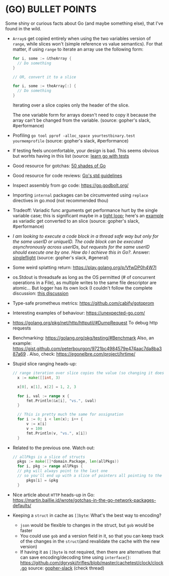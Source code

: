# (GO) BULLET POINTS
Some shiny or curious facts about Go (and maybe something else), that I've found
in the wild.

- `Array`s get copied entirely when using the two variables version of `range`,
    while slices won't (simple reference vs value semantics). For that matter, 
    if using `range` to iterate an array use the following form:
    ```go
    for i, some := &theArray {
      // Do something
    }

    // OR, convert it to a slice

    for i, some := theArray[:] {
      // Do something
    }
    ```
    Iterating over a slice copies only the header of the slice.

    The one variable form for arrays doesn't need to copy it because the array
    can't be changed from the variable.
    (source: gopher's slack, #performance)

- Profiling `go tool pprof -alloc_space yourtestbinary.test yourmemprofile`
    (source: gopher's slack, #performance)

- If testing feels uncomfortable, your design is bad. This seems obvious but
    worhts having in this list (source: [learn go with
    tests](https://quii.gitbook.io/learn-go-with-tests/)

- Good resource for gotchas: [50 shades of
    Go](http://devs.cloudimmunity.com/gotchas-and-common-mistakes-in-go-golang/index.html)

- Good resource for code reviews: [Go's std
    guidelines](https://github.com/golang/go/wiki/CodeReviewComments)

- Inspect assembly from go code: https://go.godbolt.org/

- Importing `internal` packages can be circumvented using `replace` directives
    in go.mod (not recommended thou)

- Tradeoff: Variadic func arguments get performance hurt by the single variable case;
    this is significant maybe in a [tight loop](https://stackoverflow.com/questions/2212973/what-is-a-tight-loop); here's an
    [example](https://github.com/golang/go/commit/e85ffec784b867f016805873eec5dc91eec1c99a)
    as variadic get converted to an slice (source: gopher's slack, #performance)

- _I am looking to execute a code block in a thread safe way but only for the
    same userID or uniqueID. The code block can be executed asynchronously
    across userIDs, but requests for the same userID should execute one by one.
    How do I achieve this in Go?_. Answer:
    [singleflight](https://pkg.go.dev/golang.org/x/sync/singleflight) (source:
    gopher's slack, #general)

- Some weird splatting return: https://play.golang.org/p/VfwDP0h4W7l

- os.Stdout is threadsafe as long as the OS permitted (# of concurrent
    operations in a File), as multiple writes to the same file descriptor are
    atomic... But logger has its own lock (I couldn't follow the complete
    discussion: [this discussion](https://gophers.slack.com/archives/C0VP8EF3R/p1613069941471300)

- Type-safe prometheus metrics: https://github.com/cabify/gotoprom

- Interesting examples of behaviour: https://unexpected-go.com/

- https://golang.org/pkg/net/http/httputil/#DumpRequest To debug http requests

- Benchmarking: https://golang.org/pkg/testing/#Benchmark Also, an example:
    https://gist.github.com/peterbourgon/9721bc4984579e474aac7da8ba387a69 .
    Also, check: https://egonelbre.com/project/hrtime/

- Stupid slice ranging heads-up:

    ```go
    // range iteration over slice copies the value (so changing it doesn't change the original one)
	  x := make([]int, 3)

	  x[0], x[1], x[2] = 1, 2, 3

	  for i, val := range x {
		  fmt.Println(&x[i], "vs.", &val)
	  }
	
	  // This is pretty much the same for assignation
	  for i := 0; i < len(x); i++ {
		  v := x[i]
		  v = 100
		  fmt.Println(v, "vs.", x[i])
	  }
    ```

- Related to the previous one. Watch out:
    ```go
    // allPkgs is a slice of structs
	  pkgs := make([]*domain.Package, len(allPkgs))
	  for i, pkg := range allPkgs {
      // pkg will always point to the last one
      // so you'll end up with a slice of pointers all pointing to the last element
		  pkgs[i] = &pkg
	  }
    ```
- Nice article about `HTTP` heads-up in Go: https://martin.baillie.id/wrote/gotchas-in-the-go-network-packages-defaults/

- Keeping a `struct` in cache as `[]byte`: What's the best way to encoding?
    - `json` would be flexible to changes in the struct, but `gob` would be
        faster
    - You could use `gob` and a version field in it, so that you can keep track
        of the changes in the `struct`(and revalidate the cache with the new
        version)
    - If having it as `[]byte` is not required, then there are alternatives that
        can save encoding/decoding time using `interface{}`: https://github.com/dgryski/trifles/blob/master/cachetest/clock/clock.go
    source: [gopher-slack](https://gophers.slack.com/archives/C0VP8EF3R/p1622720579258500) (check thread)
